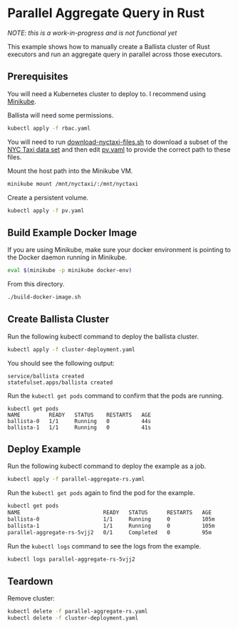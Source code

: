 # Parallel Aggregate Query in Rust

*NOTE: this is a work-in-progress and is not functional yet*

This example shows how to manually create a Ballista cluster of Rust executors and run an aggregate query in parallel across those executors.

## Prerequisites

You will need a Kubernetes cluster to deploy to. I recommend using [Minikube](https://kubernetes.io/docs/tutorials/hello-minikube).

Ballista will need some permissions.

```bash
kubectl apply -f rbac.yaml
```

You will need to run [download-nyctaxi-files.sh](download-nyctaxi-files.sh) to download a subset of the [NYC Taxi data set](https://www1.nyc.gov/site/tlc/about/tlc-trip-record-data.page) and then edit [pv.yaml](pv.yaml) to provide the correct path to these files.

Mount the host path into the Minikube VM.

```bash
minikube mount /mnt/nyctaxi/:/mnt/nyctaxi
```

Create a persistent volume.

```bash
kubectl apply -f pv.yaml
```

## Build Example Docker Image

If you are using Minikube, make sure your docker environment is pointing to the Docker daemon running in Minikube.

```bash
eval $(minikube -p minikube docker-env)
```

From this directory.

```bash
./build-docker-image.sh
```

## Create Ballista Cluster

Run the following kubectl command to deploy the ballista cluster.

```bash
kubectl apply -f cluster-deployment.yaml
```

You should see the following output:

```
service/ballista created
statefulset.apps/ballista created
```

Run the `kubectl get pods` command to confirm that the pods are running.

```
kubectl get pods
NAME         READY   STATUS    RESTARTS   AGE
ballista-0   1/1     Running   0          44s
ballista-1   1/1     Running   0          41s
```

## Deploy Example

Run the following kubectl command to deploy the example as a job.

```bash
kubectl apply -f parallel-aggregate-rs.yaml
```

Run the `kubectl get pods` again to find the pod for the example.

```bash
kubectl get pods
NAME                          READY   STATUS      RESTARTS   AGE
ballista-0                    1/1     Running     0          105m
ballista-1                    1/1     Running     0          105m
parallel-aggregate-rs-5vjj2   0/1     Completed   0          95m
```

Run the `kubectl logs` command to see the logs from the example.

```bash
kubectl logs parallel-aggregate-rs-5vjj2
```

## Teardown

Remove cluster:

```bash
kubectl delete -f parallel-aggregate-rs.yaml
kubectl delete -f cluster-deployment.yaml
```